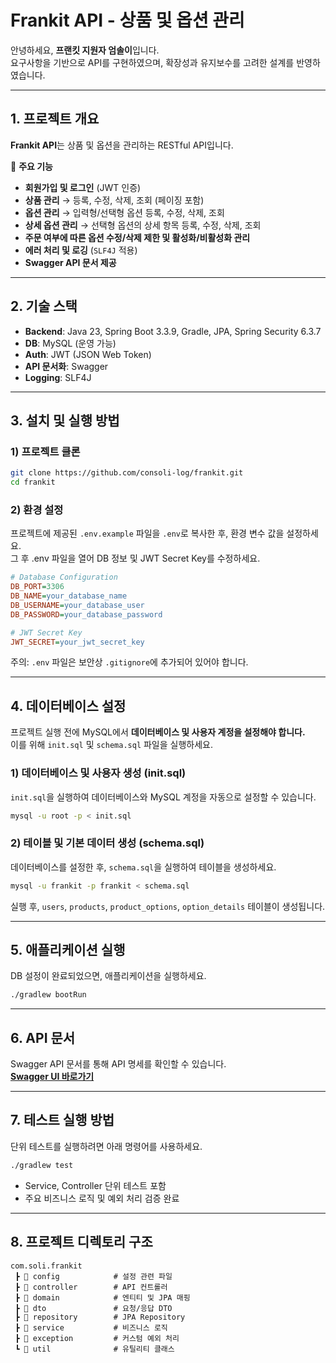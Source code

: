 # Frankit API - 상품 및 옵션 관리

안녕하세요, **프랜킷 지원자 엄솔이**입니다.  
요구사항을 기반으로 API를 구현하였으며, 확장성과 유지보수를 고려한 설계를 반영하였습니다.  

---

## 1. 프로젝트 개요
**Frankit API**는 상품 및 옵션을 관리하는 RESTful API입니다.  

📌 **주요 기능**  
- **회원가입 및 로그인** (JWT 인증)  
- **상품 관리** → 등록, 수정, 삭제, 조회 (페이징 포함)  
- **옵션 관리** → 입력형/선택형 옵션 등록, 수정, 삭제, 조회  
- **상세 옵션 관리** → 선택형 옵션의 상세 항목 등록, 수정, 삭제, 조회  
- **주문 여부에 따른 옵션 수정/삭제 제한 및 활성화/비활성화 관리**  
- **에러 처리 및 로깅** (`SLF4J` 적용)  
- **Swagger API 문서 제공**  

---

## 2. 기술 스택  
- **Backend**: Java 23, Spring Boot 3.3.9, Gradle, JPA, Spring Security 6.3.7  
- **DB**: MySQL (운영 가능)  
- **Auth**: JWT (JSON Web Token)  
- **API 문서화**: Swagger  
- **Logging**: SLF4J  

---

## 3. 설치 및 실행 방법

### 1) 프로젝트 클론  
```sh
git clone https://github.com/consoli-log/frankit.git
cd frankit
```
### 2) 환경 설정  
프로젝트에 제공된 `.env.example` 파일을 `.env`로 복사한 후, 환경 변수 값을 설정하세요.  
그 후 .env 파일을 열어 DB 정보 및 JWT Secret Key를 수정하세요.


```ini
# Database Configuration
DB_PORT=3306
DB_NAME=your_database_name
DB_USERNAME=your_database_user
DB_PASSWORD=your_database_password

# JWT Secret Key 
JWT_SECRET=your_jwt_secret_key
```

주의: `.env` 파일은 보안상 `.gitignore`에 추가되어 있어야 합니다.

---

## 4. 데이터베이스 설정  

프로젝트 실행 전에 MySQL에서 **데이터베이스 및 사용자 계정을 설정해야 합니다.**  
이를 위해 `init.sql` 및 `schema.sql` 파일을 실행하세요.

### 1) 데이터베이스 및 사용자 생성 (init.sql)  
`init.sql`을 실행하여 데이터베이스와 MySQL 계정을 자동으로 설정할 수 있습니다.
```sh
mysql -u root -p < init.sql
```
### 2) 테이블 및 기본 데이터 생성 (schema.sql)
데이터베이스를 설정한 후, `schema.sql`을 실행하여 테이블을 생성하세요.
```sh
mysql -u frankit -p frankit < schema.sql
```
실행 후, `users`, `products`, `product_options`, `option_details` 테이블이 생성됩니다.

---

## 5. 애플리케이션 실행
DB 설정이 완료되었으면, 애플리케이션을 실행하세요.
```sh
./gradlew bootRun
```
---

## 6. API 문서 
Swagger API 문서를 통해 API 명세를 확인할 수 있습니다.  
**[Swagger UI 바로가기](http://localhost:8080/swagger-ui/index.html)**

---

## 7. 테스트 실행 방법 
단위 테스트를 실행하려면 아래 명령어를 사용하세요.
```sh
./gradlew test
```
- Service, Controller 단위 테스트 포함
- 주요 비즈니스 로직 및 예외 처리 검증 완료

---

## 8. 프로젝트 디렉토리 구조 
```plaintext
com.soli.frankit  
 ┣ 📂 config            # 설정 관련 파일  
 ┣ 📂 controller        # API 컨트롤러  
 ┣ 📂 domain            # 엔티티 및 JPA 매핑  
 ┣ 📂 dto               # 요청/응답 DTO  
 ┣ 📂 repository        # JPA Repository  
 ┣ 📂 service           # 비즈니스 로직  
 ┣ 📂 exception         # 커스텀 예외 처리  
 ┗ 📂 util              # 유틸리티 클래스  
```

